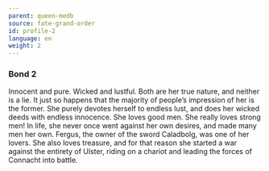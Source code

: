 ```yaml
---
parent: queen-medb
source: fate-grand-order
id: profile-2
language: en
weight: 2
---
```


### Bond 2

Innocent and pure. Wicked and lustful.
Both are her true nature, and neither is a lie.
It just so happens that the majority of people’s impression of her is the former.
She purely devotes herself to endless lust, and does her wicked deeds with endless innocence. She loves good men. She really loves strong men!
In life, she never once went against her own desires, and made many men her own.
Fergus, the owner of the sword Caladbolg, was one of her lovers. She also loves treasure, and for that reason she started a war against the entirety of Ulster, riding on a chariot and leading the forces of Connacht into battle.
